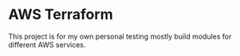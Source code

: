 # AWS Terraform

This project is for my own personal testing mostly build modules for different AWS services.

<!-- BEGIN_TF_DOCS -->

<!-- END_TF_DOCS -->